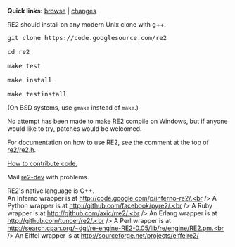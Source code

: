 <b>Quick links:</b> <a href='https://github.com/google/re2'>browse</a> | <a href='https://github.com/google/re2/commits/master'>changes</a>

RE2 should install on any modern Unix clone with g++.

<pre>
git clone https://code.googlesource.com/re2<br>
cd re2<br>
make test<br>
make install<br>
make testinstall</pre>
(On BSD systems, use ` gmake ` instead of ` make `.)

No attempt has been made to make RE2 compile on Windows, but if anyone would like to try, patches would be welcomed.

For documentation on how to use RE2, see the comment at the top of <a href='https://github.com/google/re2/blob/master/re2/re2.h'>re2/re2.h</a>.

[How to contribute code.](wiki/Contribute)

Mail [re2-dev](http://groups.google.com/group/re2-dev) with problems.

RE2's native language is C++.<br />
An Inferno wrapper is at http://code.google.com/p/inferno-re2/.<br />
A Python wrapper is at http://github.com/facebook/pyre2/.<br />
A Ruby wrapper is at http://github.com/axic/rre2/.<br />
An Erlang wrapper is at http://github.com/tuncer/re2/.<br />
A Perl wrapper is at http://search.cpan.org/~dgl/re-engine-RE2-0.05/lib/re/engine/RE2.pm.<br />
An Eiffel wrapper is at http://sourceforge.net/projects/eiffelre2/<br />
